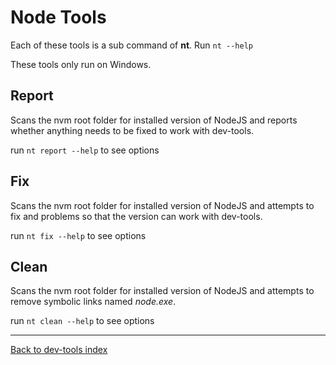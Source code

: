 # Node Tools

Each of these tools is a sub command of __nt__. Run `nt --help`

These tools only run on Windows.

## Report

Scans the nvm root folder for installed version of NodeJS and reports whether anything needs to be fixed to work with dev-tools.

run `nt report --help` to see options

## Fix

Scans the nvm root folder for installed version of NodeJS and attempts to fix and problems so that the version can work with dev-tools.

run `nt fix --help` to see options

## Clean

Scans the nvm root folder for installed version of NodeJS and attempts to remove symbolic links named _node.exe_.

run `nt clean --help` to see options


<hr>

[Back to dev-tools index](../index.md)
